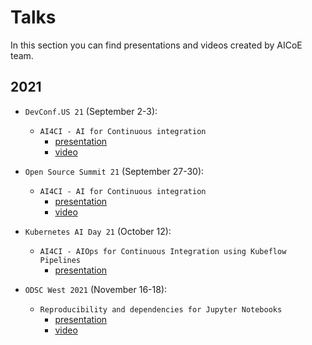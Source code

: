 # Talks

In this section you can find presentations and videos created by AICoE team.

## 2021

- `DevConf.US 21` (September 2-3):
    - `AI4CI - AI for Continuous integration`
        - [presentation](./talks/2021/dev-conf-us/DevConf.US-AI4CI_Oindrilla_Aakanksha.pdf)
        - [video](https://www.youtube.com/watch?v=Zc25N1np59I)

- `Open Source Summit 21` (September 27-30):
    - `AI4CI - AI for Continuous integration`
        - [presentation](./open-source-summit/Open-Source-Summit-AI4CI.pdf)
        - [video](https://www.youtube.com/watch?v=_RNCn-7oUjI)

- `Kubernetes AI Day 21` (October 12):
    - `AI4CI - AIOps for Continuous Integration using Kubeflow Pipelines`
        - [presentation](./kubernetes-ai-days/Kubernetes-AI-Day-AI4CI.pdf)

- `ODSC West 2021` (November 16-18):
    - `Reproducibility and dependencies for Jupyter Notebooks`
        - [presentation](./talks/2021/odsc-west/ODSC-West-2021.pdf)
        - [video](https://www.youtube.com/watch?v=FvVJNccTibs)
